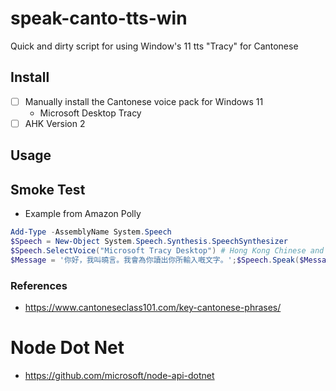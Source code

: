 # speak-canto-tts-win
Quick and dirty script for using Window's 11 tts "Tracy" for Cantonese
## Install
* [ ] Manually install the Cantonese voice pack for Windows 11 
  * Microsoft Desktop Tracy
* [ ] AHK Version 2

## Usage


## Smoke Test
* Example from Amazon Polly
```ps1
Add-Type -AssemblyName System.Speech
$Speech = New-Object System.Speech.Synthesis.SpeechSynthesizer
$Speech.SelectVoice("Microsoft Tracy Desktop") # Hong Kong Chinese and English
$Message = '你好，我叫曉言。我會為你讀出你所輸入嘅文字。';$Speech.Speak($Message)
```

### References
* https://www.cantoneseclass101.com/key-cantonese-phrases/

# Node Dot Net
* https://github.com/microsoft/node-api-dotnet
